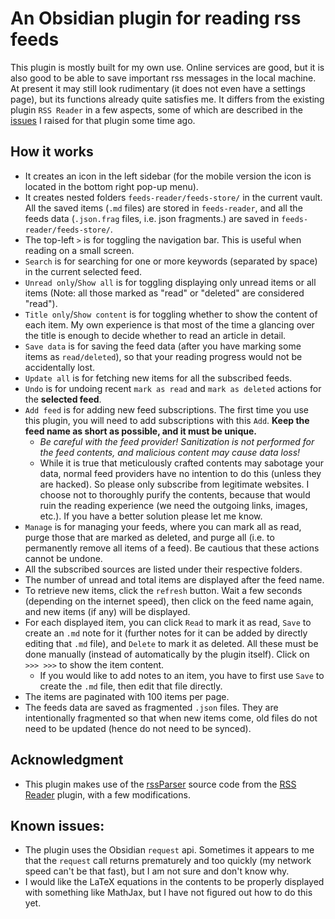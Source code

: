 # An Obsidian plugin for reading rss feeds

This plugin is mostly built for my own use.  Online services are good, but it is also good to be able to save important rss messages in the local machine.  At present it may still look rudimentary (it does not even have a settings page), but its functions already quite satisfies me.  It differs from the existing plugin `RSS Reader` in a few aspects, some of which are described in the [issues](https://github.com/joethei/obsidian-rss/issues/112) I raised for that plugin some time ago.

## How it works

- It creates an icon in the left sidebar (for the mobile version the icon is located in the bottom right pop-up menu).
- It creates nested folders `feeds-reader/feeds-store/` in the current vault.  All the saved items (`.md` files) are stored in `feeds-reader`, and all the feeds data (`.json.frag` files, i.e. json fragments.) are saved in `feeds-reader/feeds-store/`.
- The top-left `>` is for toggling the navigation bar.  This is useful when reading on a small screen.
- `Search` is for searching for one or more keywords (separated by space) in the current selected feed.
- `Unread only`/`Show all` is for toggling displaying only unread items or all items (Note: all those marked as "read" or "deleted" are considered "read").
- `Title only`/`Show content` is for toggling whether to show the content of each item.  My own experience is that most of the time a glancing over the title is enough to decide whether to read an article in detail.
- `Save data` is for saving the feed data (after you have marking some items as `read/deleted`), so that your reading progress would not be accidentally lost.
- `Update all` is for fetching new items for all the subscribed feeds.
- `Undo` is for undoing recent `mark as read` and `mark as deleted` actions for the **selected feed**.
- `Add feed` is for adding new feed subscriptions.  The first time you use this plugin, you will need to add subscriptions with this `Add`.  **Keep the feed name as short as possible, and it must be unique.**
   - *Be careful with the feed provider!  Sanitization is not performed for the feed contents, and malicious content may cause data loss!*
   - While it is true that meticulously crafted contents may sabotage your data, normal feed providers have no intention to do this (unless they are hacked).  So please only subscribe from legitimate websites.  I choose not to thoroughly purify the contents, because that would ruin the reading experience (we need the outgoing links, images, etc.).  If you have a better solution please let me know.
- `Manage` is for managing your feeds, where you can mark all as read, purge those that are marked as deleted, and purge all (i.e. to permanently remove all items of a feed).  Be cautious that these actions cannot be undone.
- All the subscribed sources are listed under their respective folders.
- The number of unread and total items are displayed after the feed name.
- To retrieve new items, click the `refresh` button.  Wait a few seconds (depending on the internet speed), then click on the feed name again, and new items (if any) will be displayed.
- For each displayed item, you can click `Read` to mark it as read, `Save` to create an `.md` note for it (further notes for it can be added by directly editing that `.md` file), and `Delete` to mark it as deleted.  All these must be done manually (instead of automatically by the plugin itself).  Click on `>>> >>>` to show the item content.
  - If you would like to add notes to an item, you have to first use `Save` to create the `.md` file, then edit that file directly.
- The items are paginated with 100 items per page.
- The feeds data are saved as fragmented `.json` files.  They are intentionally fragmented so that when new items come, old files do not need to be updated (hence do not need to be synced).

## Acknowledgment
- This plugin makes use of the [rssParser](https://github.com/joethei/obsidian-rss/blob/master/src/parser/rssParser.ts) source code from the [RSS Reader](https://github.com/joethei/obsidian-rss) plugin, with a few modifications.

## Known issues:

- The plugin uses the Obsidian `request` api.  Sometimes it appears to me that the `request` call returns prematurely and too quickly (my network speed can't be that fast), but I am not sure and don't know why.
- I would like the LaTeX equations in the contents to be properly displayed with something like MathJax, but I have not figured out how to do this yet.
